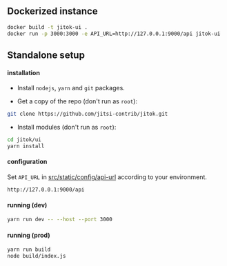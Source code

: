 ## Dockerized instance

```bash
docker build -t jitok-ui .
docker run -p 3000:3000 -e API_URL=http://127.0.0.1:9000/api jitok-ui
```

## Standalone setup

#### installation

- Install `nodejs`, `yarn` and `git` packages.

- Get a copy of the repo (don't run as `root`):

```bash
git clone https://github.com/jitsi-contrib/jitok.git
```

- Install modules (don't run as `root`):

```bash
cd jitok/ui
yarn install
```

#### configuration

Set `API_URL` in [src/static/config/api-url](/ui/src/static/config/api-url)
according to your environment.

```text
http://127.0.0.1:9000/api
```

#### running (dev)

```bash
yarn run dev -- --host --port 3000
```

#### running (prod)

```bash
yarn run build
node build/index.js
```
